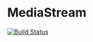 MediaStream
===========

[![Build Status](https://travis-ci.org/rama2/MediaStream.svg?branch=master)](https://travis-ci.org/rama2/MediaStream)


